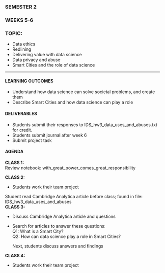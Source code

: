 ### SEMESTER 2
### WEEKS 5-6
### TOPIC: 
- Data ethics  
- Redlining  
- Delivering value with data science  
- Data privacy and abuse
- Smart Cities and the role of data science

---  

#### LEARNING OUTCOMES
- Understand how data science can solve societal problems, and create them
- Describe Smart Cities and how data science can play a role

#### DELIVERABLES
- Students submit their responses to IDS_hw3_data_uses_and_abuses.txt for credit. 
- Students submit journal after week 6
- Submit project task

#### AGENDA

**CLASS 1:**  
Review notebook: with_great_power_comes_great_responsibility

**CLASS 2:**  
- Students work their team project

Student read Cambridge Analytica article before class; found in file: IDS_hw3_data_uses_and_abuses  
**CLASS 3:**  
- Discuss Cambridge Analytica article and questions

- Search for articles to answer these questions:  
  Q1: What is a Smart City?  
  Q2: How can data science play a role in Smart Cities?
  
  Next, students discuss answers and findings

**CLASS 4:**  
- Students work their team project
